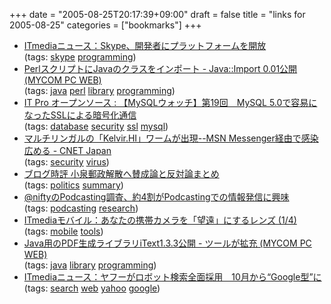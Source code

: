 +++
date = "2005-08-25T20:17:39+09:00"
draft = false
title = "links for 2005-08-25"
categories = ["bookmarks"]
+++

<ul>
	<li>
		<div><a href="http://www.itmedia.co.jp/news/articles/0508/24/news072.html">ITmediaニュース：Skype、開発者にプラットフォームを開放</a></div>
		<div>(tags: <a href="http://del.icio.us/nobu666/skype">skype</a> <a href="http://del.icio.us/nobu666/programming">programming</a>)</div>
	</li>
	<li>
		<div><a href="http://pcweb.mycom.co.jp/news/2005/08/24/009.html">PerlスクリプトにJavaのクラスをインポート - Java::Import 0.01公開 (MYCOM PC WEB)</a></div>
		<div>(tags: <a href="http://del.icio.us/nobu666/java">java</a> <a href="http://del.icio.us/nobu666/perl">perl</a> <a href="http://del.icio.us/nobu666/library">library</a> <a href="http://del.icio.us/nobu666/programming">programming</a>)</div>
	</li>
	<li>
		<div><a href="http://itpro.nikkeibp.co.jp/members/ITPro/oss/20050819/166553/">IT Pro オープンソース : 【MySQLウォッチ】第19回　MySQL 5.0で容易になったSSLによる暗号化通信</a></div>
		<div>(tags: <a href="http://del.icio.us/nobu666/database">database</a> <a href="http://del.icio.us/nobu666/security">security</a> <a href="http://del.icio.us/nobu666/ssl">ssl</a> <a href="http://del.icio.us/nobu666/mysql">mysql</a>)</div>
	</li>
	<li>
		<div><a href="http://japan.cnet.com/news/sec/story/0,2000050480,20086642,00.htm?ref=rss">マルチリンガルの「Kelvir.HI」ワームが出現--MSN Messenger経由で感染広める - CNET Japan</a></div>
		<div>(tags: <a href="http://del.icio.us/nobu666/security">security</a> <a href="http://del.icio.us/nobu666/virus">virus</a>)</div>
	</li>
	<li>
		<div><a href="http://dando.exblog.jp/3334453/">ブログ時評 小泉郵政解散へ賛成論と反対論まとめ</a></div>
		<div>(tags: <a href="http://del.icio.us/nobu666/politics">politics</a> <a href="http://del.icio.us/nobu666/summary">summary</a>)</div>
	</li>
	<li>
		<div><a href="http://bb.watch.impress.co.jp/cda/news/10822.html?ref=rss">@niftyのPodcasting調査、約4割がPodcastingでの情報発信に興味</a></div>
		<div>(tags: <a href="http://del.icio.us/nobu666/podcasting">podcasting</a> <a href="http://del.icio.us/nobu666/research">research</a>)</div>
	</li>
	<li>
		<div><a href="http://www.itmedia.co.jp/mobile/articles/0508/22/news086.html">ITmediaモバイル：あなたの携帯カメラを「望遠」にするレンズ (1/4)</a></div>
		<div>(tags: <a href="http://del.icio.us/nobu666/mobile">mobile</a> <a href="http://del.icio.us/nobu666/tools">tools</a>)</div>
	</li>
	<li>
		<div><a href="http://pcweb.mycom.co.jp/news/2005/08/25/016.html">Java用のPDF生成ライブラリiText1.3.3公開 - ツールが拡充 (MYCOM PC WEB)</a></div>
		<div>(tags: <a href="http://del.icio.us/nobu666/java">java</a> <a href="http://del.icio.us/nobu666/library">library</a> <a href="http://del.icio.us/nobu666/programming">programming</a>)</div>
	</li>
	<li>
		<div><a href="http://www.itmedia.co.jp/news/articles/0508/25/news056.html">ITmediaニュース：ヤフーがロボット検索全面採用　10月から“Google型”に</a></div>
		<div>(tags: <a href="http://del.icio.us/nobu666/search">search</a> <a href="http://del.icio.us/nobu666/web">web</a> <a href="http://del.icio.us/nobu666/yahoo">yahoo</a> <a href="http://del.icio.us/nobu666/google">google</a>)</div>
	</li>
</ul>
